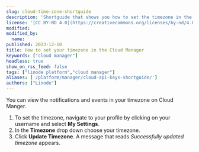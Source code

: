 ```yaml
---
slug: cloud-time-zone-shortguide
description: 'Shortguide that shows you how to set the timezone in the Cloud Manager.'
license: '[CC BY-ND 4.0](https://creativecommons.org/licenses/by-nd/4.0)'
modified:
modified_by:
  name:
published: 2023-12-10
title: How to set your timezone in the Cloud Manager
keywords: ["cloud manager"]
headless: true
show_on_rss_feed: false
tags: ["linode platform","cloud manager"]
aliases: ['/platform/manager/cloud-api-keys-shortguide/']
authors: ["Linode"]
---
```


You can view the notifications and events in your timezone on Cloud Manger.

1.  To set the timezone, navigate to your profile by clicking on your username and select **My Settings**.
1.  In the **Timezone** drop down choose your timezone.
1.  Click **Update Timezone**.
    A message that reads *Successfully updated timezone* appears.
